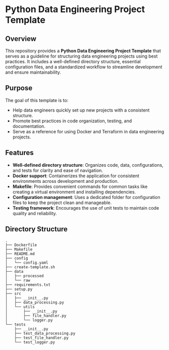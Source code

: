 # Python Data Engineering Project Template

## Overview

This repository provides a **Python Data Engineering Project Template** that serves as a guideline for structuring data engineering projects using best practices. It includes a well-defined directory structure, essential configuration files, and a standardized workflow to streamline development and ensure maintainability.

## Purpose

The goal of this template is to:
- Help data engineers quickly set up new projects with a consistent structure.
- Promote best practices in code organization, testing, and documentation.
- Serve as a reference for using Docker and Terraform in data engineering projects.

## Features

- **Well-defined directory structure**: Organizes code, data, configurations, and tests for clarity and ease of navigation.
- **Docker support**: Containerizes the application for consistent environments across development and production.
- **Makefile**: Provides convenient commands for common tasks like creating a virtual environment and installing dependencies.
- **Configuration management**: Uses a dedicated folder for configuration files to keep the project clean and manageable.
- **Testing framework**: Encourages the use of unit tests to maintain code quality and reliability.

## Directory Structure

```plaintext
.
├── Dockerfile
├── Makefile
├── README.md
├── config
│   └── config.yaml
├── create-template.sh
├── data
│   ├── processed
│   └── raw
├── requirements.txt
├── setup.py
├── src
│   ├── __init__.py
│   ├── data_processing.py
│   └── utils
│       ├── __init__.py
│       ├── file_handler.py
│       └── logger.py
└── tests
    ├── __init__.py
    ├── test_data_processing.py
    ├── test_file_handler.py
    └── test_logger.py

